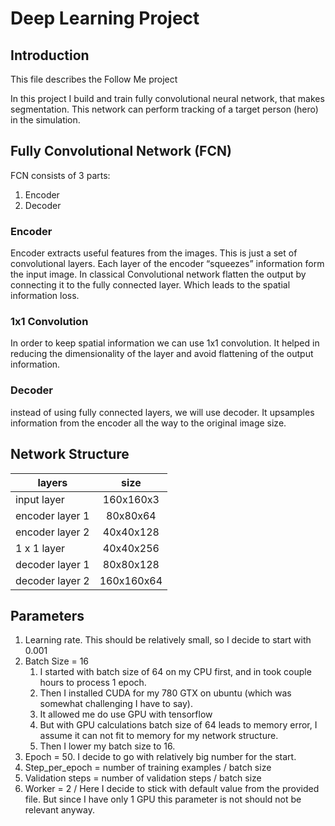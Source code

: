 # Deep Learning Project

## Introduction
This file describes the Follow Me project

In this project I build and train fully convolutional neural network, that makes segmentation.
This network can perform tracking of a target person (hero) in the simulation.

## Fully Convolutional Network (FCN)
FCN consists of 3 parts:
1. Encoder
2. Decoder

### Encoder
Encoder extracts useful features from the images. This is just a set of convolutional layers.
Each layer of the encoder “squeezes” information form the input image.
In classical Convolutional network flatten the output by connecting it to the fully connected layer. Which leads to the spatial information loss.

### 1x1 Convolution
In order to keep spatial information we can use 1x1 convolution. It helped in reducing the dimensionality of the layer and avoid flattening of the output information. 

### Decoder
instead of using fully connected layers, we will use decoder.
It upsamples information from the encoder all the way to the original image size.

## Network Structure
| layers        | size           |
| --------------- |:-------------:|
| input layer     | 160x160x3  |
| encoder layer 1 | 80x80x64 |
| encoder layer 2 | 40x40x128 |
| 1 x 1 layer | 40x40x256 |
| decoder layer 1 | 80x80x128 |
| decoder layer 2 | 160x160x64 |

## Parameters
1. Learning rate. This should be relatively small, so I decide to start with 0.001
2. Batch Size = 16
    1. I started with batch size of 64 on my CPU first, and in took couple hours to process 1 epoch. 
    2. Then I installed CUDA for my 780 GTX  on ubuntu (which was somewhat challenging I have to say). 
    3. It allowed me do use GPU with tensorflow
    4. But with GPU calculations batch size of 64 leads to memory error, I assume it can not fit to memory for my network structure.
    5. Then I lower my batch size to 16.
3. Epoch = 50. I decide to go with relatively big number for the start.
4. Step_per_epoch = number of training examples / batch size
5. Validation steps = number of validation steps / batch size
6. Worker = 2 / Here I decide to stick with default value from the provided file. But since I have only 1 GPU this parameter is not should not be relevant anyway.

